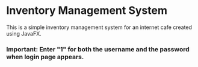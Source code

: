 # Inventory Management System
This is a simple inventory management system for an internet cafe created using JavaFX.


### Important: Enter "1" for both the username and the password when login page appears.
